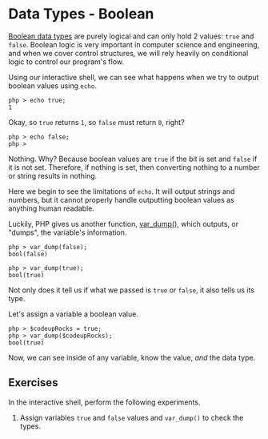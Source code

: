 # Data Types - Boolean

[Boolean data types](http://en.wikipedia.org/wiki/Boolean_data_type) are purely logical and can only hold 2 values: `true` and `false`.  Boolean logic is very important in computer science and engineering, and when we cover control structures, we will rely heavily on conditional logic to control our program's flow.

Using our interactive shell, we can see what happens when we try to output boolean values using `echo`.

	php > echo true;
	1

Okay, so `true` returns `1`, so `false` must return `0`, right?

	php > echo false;
	php >

Nothing.  Why?  Because boolean values are `true` if the bit is set and `false` if it is not set.  Therefore, if nothing is set, then converting nothing to a number or string results in nothing.

Here we begin to see the limitations of `echo`.  It will output strings and numbers, but it cannot properly handle outputting boolean values as anything human readable.

Luckily, PHP gives us another function, [var_dump()](http://us1.php.net/var_dump), which outputs, or "dumps", the variable's information.

	php > var_dump(false);
	bool(false)

	php > var_dump(true);
	bool(true)

Not only does it tell us if what we passed is `true` or `false`, it also tells us its type.

Let's assign a variable a boolean value.

	php > $codeupRocks = true;
	php > var_dump($codeupRocks);
	bool(true)

Now, we can see inside of any variable, know the value, _and_ the data type.

## Exercises

In the interactive shell, perform the following experiments.

1. Assign variables `true` and `false` values and `var_dump()` to check the types.
